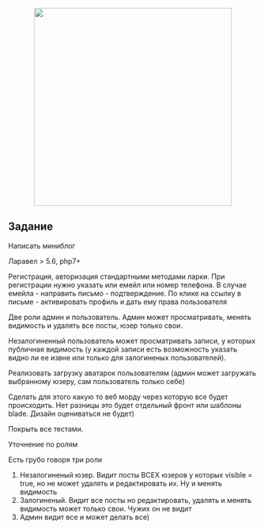 <p align="center"><a href="https://laravel.com" target="_blank"><img src="https://raw.githubusercontent.com/laravel/art/master/logo-lockup/5%20SVG/2%20CMYK/1%20Full%20Color/laravel-logolockup-cmyk-red.svg" width="400"></a></p>

## Задание

Написать миниблог

Ларавел > 5.6, php7+

Регистрация, авторизация стандартными методами ларки. При регистрации нужно указать или емейл или номер телефона. В случае емейла - направить письмо - подтверждение. По клике на ссылку в письме - активировать профиль и дать ему права пользователя

Две роли админ и пользователь. Админ может просматривать, менять видимость и удалять все посты, юзер только свои. 

Незалогиненный пользователь может просматривать записи, у которых публичная видимость (у каждой записи есть возможность указать видно ли ее извне или только для залогиненых пользователей). 

Реализовать загрузку аватарок пользователям (админ может загружать выбранному юзеру, сам пользователь только себе)

Сделать для этого какую то веб морду через которую все будет происходить. Нет разницы это будет отдельный фронт или шаблоны blade. Дизайн оцениваться не будет) 

Покрыть все тестами.

Уточнение по ролям 

Есть грубо говоря три роли
1) Незалогиненый юзер. Видит посты ВСЕХ юзеров у которых visible = true, но не может удалять и редактировать их. Ну и менять видимость
2) Залогиненый. Видит все посты но редактировать, удалять и менять видимость может только свои. Чужих он не видит
3) Админ видит все и может делать все)
